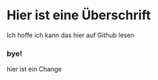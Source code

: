# Hier ist eine Überschrift

Ich hoffe ich kann das hier auf Github lesen

### bye!

hier ist ein Change
